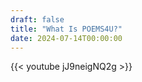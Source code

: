 ```yaml
---
draft: false
title: "What Is POEMS4U?"
date: 2024-07-14T00:00:00
---
```


{{< youtube jJ9neigNQ2g >}} 
